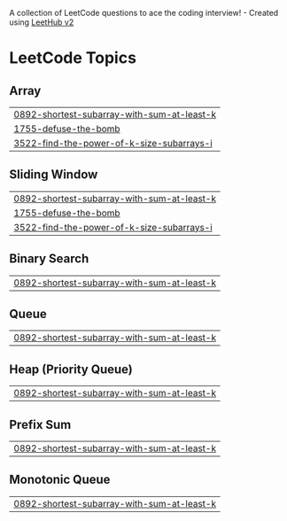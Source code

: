 A collection of LeetCode questions to ace the coding interview! - Created using [LeetHub v2](https://github.com/arunbhardwaj/LeetHub-2.0)
<!---LeetCode Topics Start-->
# LeetCode Topics
## Array
|  |
| ------- |
| [0892-shortest-subarray-with-sum-at-least-k](https://github.com/TarunCoder123/LeetCode/tree/master/0892-shortest-subarray-with-sum-at-least-k) |
| [1755-defuse-the-bomb](https://github.com/TarunCoder123/LeetCode/tree/master/1755-defuse-the-bomb) |
| [3522-find-the-power-of-k-size-subarrays-i](https://github.com/TarunCoder123/LeetCode/tree/master/3522-find-the-power-of-k-size-subarrays-i) |
## Sliding Window
|  |
| ------- |
| [0892-shortest-subarray-with-sum-at-least-k](https://github.com/TarunCoder123/LeetCode/tree/master/0892-shortest-subarray-with-sum-at-least-k) |
| [1755-defuse-the-bomb](https://github.com/TarunCoder123/LeetCode/tree/master/1755-defuse-the-bomb) |
| [3522-find-the-power-of-k-size-subarrays-i](https://github.com/TarunCoder123/LeetCode/tree/master/3522-find-the-power-of-k-size-subarrays-i) |
## Binary Search
|  |
| ------- |
| [0892-shortest-subarray-with-sum-at-least-k](https://github.com/TarunCoder123/LeetCode/tree/master/0892-shortest-subarray-with-sum-at-least-k) |
## Queue
|  |
| ------- |
| [0892-shortest-subarray-with-sum-at-least-k](https://github.com/TarunCoder123/LeetCode/tree/master/0892-shortest-subarray-with-sum-at-least-k) |
## Heap (Priority Queue)
|  |
| ------- |
| [0892-shortest-subarray-with-sum-at-least-k](https://github.com/TarunCoder123/LeetCode/tree/master/0892-shortest-subarray-with-sum-at-least-k) |
## Prefix Sum
|  |
| ------- |
| [0892-shortest-subarray-with-sum-at-least-k](https://github.com/TarunCoder123/LeetCode/tree/master/0892-shortest-subarray-with-sum-at-least-k) |
## Monotonic Queue
|  |
| ------- |
| [0892-shortest-subarray-with-sum-at-least-k](https://github.com/TarunCoder123/LeetCode/tree/master/0892-shortest-subarray-with-sum-at-least-k) |
<!---LeetCode Topics End-->